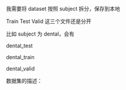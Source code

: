 我需要将 dataset 按照 subject 拆分，保存到本地

Train	Test	Valid 这三个文件还是分开

比如 subject 为 dental，会有 

dental_test

dental_train

dental_valid


数据集的描述：

